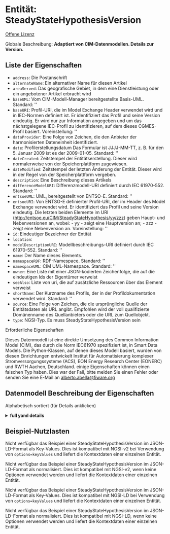 Entität: SteadyStateHypothesisVersion  
=====================================  
[Offene Lizenz](https://github.com/smart-data-models//dataModel.EnergyCIM/blob/master/SteadyStateHypothesisVersion/LICENSE.md)  
Globale Beschreibung: **Adaptiert von CIM-Datenmodellen. Details zur Version.**  

## Liste der Eigenschaften  

- `address`: Die Postanschrift  - `alternateName`: Ein alternativer Name für diesen Artikel  - `areaServed`: Das geografische Gebiet, in dem eine Dienstleistung oder ein angebotener Artikel erbracht wird  - `baseUML`: Vom CIM-Modell-Manager bereitgestellte Basis-UML. Standard: ''  - `baseURI`: Profil-URI, die im Model Exchange Header verwendet wird und in IEC-Normen definiert ist.  Er identifiziert das Profil und seine Version eindeutig. Er wird nur zur Information angegeben und um das nächstgelegene IEC-Profil zu identifizieren, auf dem dieses CGMES-Profil basiert. Voreinstellung: ''  - `dataProvider`: Eine Folge von Zeichen, die den Anbieter der harmonisierten Dateneinheit identifiziert.  - `date`: Profilerstellungsdatum Das Formular ist JJJJ-MM-TT, z. B. für den 5. Januar 2009 ist es der 2009-01-05. Standard: ''  - `dateCreated`: Zeitstempel der Entitätserstellung. Dieser wird normalerweise von der Speicherplattform zugewiesen.  - `dateModified`: Zeitstempel der letzten Änderung der Entität. Dieser wird in der Regel von der Speicherplattform vergeben.  - `description`: Eine Beschreibung dieses Artikels  - `differenceModelURI`: Differenzmodell-URI definiert durch IEC 61970-552. Standard: ''  - `entsoeUML`: UML, bereitgestellt von ENTSO-E. Standard: ''  - `entsoeURI`: Von ENTSO-E definierter Profil-URI, der im Header des Model Exchange verwendet wird.  Er identifiziert das Profil und seine Version eindeutig. Die letzten beiden Elemente im URI (http://entsoe.eu/CIM/SteadyStateHypothesis/yy/zzz) geben Haupt- und Nebenversionen an, wobei:  - yy - zeigt eine Hauptversion an; - zzz - zeigt eine Nebenversion an. Voreinstellung: ''  - `id`: Eindeutiger Bezeichner der Entität  - `location`:   - `modelDescriptionURI`: Modellbeschreibungs-URI definiert durch IEC 61970-552. Standard: ''  - `name`: Der Name dieses Elements.  - `namespaceRDF`: RDF-Namespace. Standard: ''  - `namespaceUML`: CIM UML-Namespace. Standard: ''  - `owner`: Eine Liste mit einer JSON-kodierten Zeichenfolge, die auf die eindeutigen Ids der Eigentümer verweist  - `seeAlso`: Liste von uri, die auf zusätzliche Ressourcen über das Element verweist  - `shortName`: Der Kurzname des Profils, der in der Profildokumentation verwendet wird. Standard: ''  - `source`: Eine Folge von Zeichen, die die ursprüngliche Quelle der Entitätsdaten als URL angibt. Empfohlen wird der voll qualifizierte Domänenname des Quellanbieters oder die URL zum Quellobjekt.  - `type`: NGSI-Typ. Es muss SteadyStateHypothesisVersion sein    
Erforderliche Eigenschaften  
Dieses Datenmodell ist eine direkte Umsetzung des Common Information Model (CIM), das durch die Norm IEC61970 spezifiziert ist, in Smart Data Models. Die Python-Klassen, auf denen dieses Modell basiert, wurden von diesen Einrichtungen entwickelt Institut für Automatisierung komplexer Stromversorgungssysteme (ACS), EON Energy Research Center (EONERC) und RWTH Aachen, Deutschland. einige Eigenschaften können einen falschen Typ haben. Dies war der Fall, bitte melden Sie einen Fehler oder senden Sie eine E-Mail an alberto.abella@fiware.org  
## Datenmodell Beschreibung der Eigenschaften  
Alphabetisch sortiert (für Details anklicken)  
<details><summary><strong>full yaml details</strong></summary>    
```yaml  
SteadyStateHypothesisVersion:    
  description: 'Adapted from CIM data models. Version details.'    
  properties:    
    address:    
      description: 'The mailing address'    
      properties:    
        addressCountry:    
          description: 'Property. The country. For example, Spain. Model:''https://schema.org/addressCountry'''    
          type: string    
        addressLocality:    
          description: 'Property. The locality in which the street address is, and which is in the region. Model:''https://schema.org/addressLocality'''    
          type: string    
        addressRegion:    
          description: 'Property. The region in which the locality is, and which is in the country. Model:''https://schema.org/addressRegion'''    
          type: string    
        areaServed:    
          description: 'Property. The geographic area where a service or offered item is provided. Model:''https://schema.org/areaServed'''    
          type: string    
        postOfficeBoxNumber:    
          description: 'Property. The post office box number for PO box addresses. For example, Spain. Model:''https://schema.org/postOfficeBoxNumber'''    
          type: string    
        postalCode:    
          description: 'Property. The postal code. For example, Spain. Model:''https://schema.org/https://schema.org/postalCode'''    
          type: string    
        streetAddress:    
          description: 'Property. The street address. Model:''https://schema.org/streetAddress'''    
          type: string    
      type: Property    
      x-ngsi:    
        model: https://schema.org/address    
    alternateName:    
      description: 'An alternative name for this item'    
      type: Property    
    areaServed:    
      description: 'The geographic area where a service or offered item is provided'    
      type: Property    
      x-ngsi:    
        model: https://schema.org/Text    
    baseUML:    
      description: 'Base UML provided by CIM model manager. Default: '''''    
      type: number    
      x-ngsi:    
        model: https://schema.org/Number    
    baseURI:    
      description: 'Profile URI used in the Model Exchange header and defined in IEC standards.  It uniquely identifies the Profile and its version. It is given for information only and to identify the closest IEC profile to which this CGMES profile is based on. Default: '''''    
      type: number    
      x-ngsi:    
        model: https://schema.org/Number    
    dataProvider:    
      description: 'A sequence of characters identifying the provider of the harmonised data entity.'    
      type: Property    
    date:    
      description: 'Profile creation date Form is YYYY-MM-DD for example for January 5, 2009 it is 2009-01-05. Default: '''''    
      type: number    
      x-ngsi:    
        model: https://schema.org/Number    
    dateCreated:    
      description: 'Entity creation timestamp. This will usually be allocated by the storage platform.'    
      format: date-time    
      type: Property    
    dateModified:    
      description: 'Timestamp of the last modification of the entity. This will usually be allocated by the storage platform.'    
      format: date-time    
      type: Property    
    description:    
      description: 'A description of this item'    
      type: Property    
    differenceModelURI:    
      description: 'Difference model URI defined by IEC 61970-552. Default: '''''    
      type: number    
      x-ngsi:    
        model: https://schema.org/Number    
    entsoeUML:    
      description: 'UML provided by ENTSO-E. Default: '''''    
      type: number    
      x-ngsi:    
        model: https://schema.org/Number    
    entsoeURI:    
      description: 'Profile URI defined by ENTSO-E and used in the Model Exchange header.  It uniquely identifies the Profile and its version. The last two elements in the URI (http://entsoe.eu/CIM/SteadyStateHypothesis/yy/zzz) indicate major and minor versions where:  - yy - indicates a major version; - zzz - indicates a minor version. Default: '''''    
      type: number    
      x-ngsi:    
        model: https://schema.org/Number    
    id:    
      anyOf: &steadystatehypothesisversion_-_properties_-_owner_-_items_-_anyof    
        - description: 'Property. Identifier format of any NGSI entity'    
          maxLength: 256    
          minLength: 1    
          pattern: ^[\w\-\.\{\}\$\+\*\[\]`|~^@!,:\\]+$    
          type: string    
        - description: 'Property. Identifier format of any NGSI entity'    
          format: uri    
          type: string    
      description: 'Unique identifier of the entity'    
      type: Property    
    location:    
      $id: https://geojson.org/schema/Geometry.json    
      $schema: "http://json-schema.org/draft-07/schema#"    
      oneOf:    
        - properties:    
            bbox:    
              items:    
                type: number    
              minItems: 4    
              type: array    
            coordinates:    
              items:    
                type: number    
              minItems: 2    
              type: array    
            type:    
              enum:    
                - Point    
              type: string    
          required:    
            - type    
            - coordinates    
          title: 'GeoJSON Point'    
          type: object    
        - properties:    
            bbox:    
              items:    
                type: number    
              minItems: 4    
              type: array    
            coordinates:    
              items:    
                items:    
                  type: number    
                minItems: 2    
                type: array    
              minItems: 2    
              type: array    
            type:    
              enum:    
                - LineString    
              type: string    
          required:    
            - type    
            - coordinates    
          title: 'GeoJSON LineString'    
          type: object    
        - properties:    
            bbox:    
              items:    
                type: number    
              minItems: 4    
              type: array    
            coordinates:    
              items:    
                items:    
                  items:    
                    type: number    
                  minItems: 2    
                  type: array    
                minItems: 4    
                type: array    
              type: array    
            type:    
              enum:    
                - Polygon    
              type: string    
          required:    
            - type    
            - coordinates    
          title: 'GeoJSON Polygon'    
          type: object    
        - properties:    
            bbox:    
              items:    
                type: number    
              minItems: 4    
              type: array    
            coordinates:    
              items:    
                items:    
                  type: number    
                minItems: 2    
                type: array    
              type: array    
            type:    
              enum:    
                - MultiPoint    
              type: string    
          required:    
            - type    
            - coordinates    
          title: 'GeoJSON MultiPoint'    
          type: object    
        - properties:    
            bbox:    
              items:    
                type: number    
              minItems: 4    
              type: array    
            coordinates:    
              items:    
                items:    
                  items:    
                    type: number    
                  minItems: 2    
                  type: array    
                minItems: 2    
                type: array    
              type: array    
            type:    
              enum:    
                - MultiLineString    
              type: string    
          required:    
            - type    
            - coordinates    
          title: 'GeoJSON MultiLineString'    
          type: object    
        - properties:    
            bbox:    
              items:    
                type: number    
              minItems: 4    
              type: array    
            coordinates:    
              items:    
                items:    
                  items:    
                    items:    
                      type: number    
                    minItems: 2    
                    type: array    
                  minItems: 4    
                  type: array    
                type: array    
              type: array    
            type:    
              enum:    
                - MultiPolygon    
              type: string    
          required:    
            - type    
            - coordinates    
          title: 'GeoJSON MultiPolygon'    
          type: object    
      title: 'GeoJSON Geometry'    
    modelDescriptionURI:    
      description: 'Model Description URI defined by IEC 61970-552. Default: '''''    
      type: number    
      x-ngsi:    
        model: https://schema.org/Number    
    name:    
      description: 'The name of this item.'    
      type: Property    
    namespaceRDF:    
      description: 'RDF namespace. Default: '''''    
      type: number    
      x-ngsi:    
        model: https://schema.org/Number    
    namespaceUML:    
      description: 'CIM UML namespace. Default: '''''    
      type: number    
      x-ngsi:    
        model: https://schema.org/Number    
    owner:    
      description: 'A List containing a JSON encoded sequence of characters referencing the unique Ids of the owner(s)'    
      items:    
        anyOf: *steadystatehypothesisversion_-_properties_-_owner_-_items_-_anyof    
        description: 'Property. Unique identifier of the entity'    
      type: Property    
    seeAlso:    
      description: 'list of uri pointing to additional resources about the item'    
      oneOf:    
        - items:    
            - format: uri    
              type: string    
          minItems: 1    
          type: array    
        - format: uri    
          type: string    
      type: Property    
    shortName:    
      description: 'The short name of the profile used in profile documentation. Default: '''''    
      type: number    
      x-ngsi:    
        model: https://schema.org/Number    
    source:    
      description: 'A sequence of characters giving the original source of the entity data as a URL. Recommended to be the fully qualified domain name of the source provider, or the URL to the source object.'    
      type: Property    
    type:    
      description: 'NGSI type. It has to be SteadyStateHypothesisVersion'    
      enum:    
        - SteadyStateHypothesisVersion    
      type: Property    
  required: []    
  type: object    
```  
</details>    
## Beispiel-Nutzlasten  
Nicht verfügbar das Beispiel einer SteadyStateHypothesisVersion im JSON-LD-Format als Key-Values. Dies ist kompatibel mit NGSI-v2 bei Verwendung von `options=keyValues` und liefert die Kontextdaten einer einzelnen Entität.  
Nicht verfügbar das Beispiel einer SteadyStateHypothesisVersion im JSON-LD-Format als normalisiert. Dies ist kompatibel mit NGSI-v2, wenn keine Optionen verwendet werden und liefert die Kontextdaten einer einzelnen Entität.  
Nicht verfügbar das Beispiel einer SteadyStateHypothesisVersion im JSON-LD-Format als Key-Values. Dies ist kompatibel mit NGSI-LD bei Verwendung von `options=keyValues` und liefert die Kontextdaten einer einzelnen Entität.  
Nicht verfügbar das Beispiel einer SteadyStateHypothesisVersion im JSON-LD-Format als normalisiert. Dies ist kompatibel mit NGSI-LD, wenn keine Optionen verwendet werden und liefert die Kontextdaten einer einzelnen Entität.  
